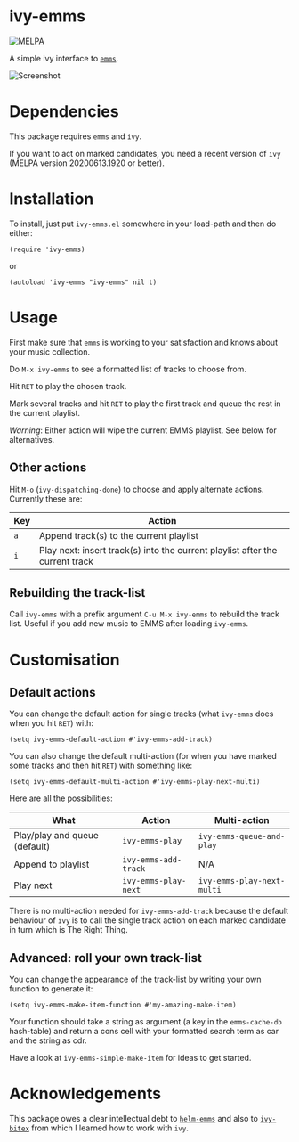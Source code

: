 # ivy-emms
[![MELPA](https://melpa.org/packages/ivy-emms-badge.svg)](https://melpa.org/#/ivy-emms)

A simple ivy interface to [`emms`](https://www.gnu.org/software/emms/).

![Screenshot](images/ivy-emms.png)

# Dependencies

This package requires `emms` and `ivy`.

If you want to act on marked candidates, you need a
recent version of `ivy` (MELPA version 20200613.1920 or better).

# Installation

To install, just put `ivy-emms.el` somewhere in your
load-path and then do either:
```elisp
(require 'ivy-emms)
```
or
```elisp
(autoload 'ivy-emms "ivy-emms" nil t)
```

# Usage

First make sure that `emms` is working to your satisfaction
and knows about your music collection.

Do `M-x ivy-emms` to see a formatted list of tracks to
choose from.

Hit `RET` to play the chosen track.

Mark several tracks and hit `RET` to play the first track
and queue the rest in the current playlist.

*Warning*: Either action will wipe the current EMMS
playlist.  See below for alternatives.

## Other actions

Hit `M-o` (`ivy-dispatching-done`) to choose and apply alternate
actions.  Currently these are:

|Key|Action|
|---|------|
|`a`| Append track(s) to the current playlist|
|`i`| Play next: insert track(s) into the current playlist after the current track|

## Rebuilding the track-list

Call `ivy-emms` with a prefix argument `C-u M-x ivy-emms` to
rebuild the track list.  Useful if you add new music to EMMS
after loading `ivy-emms`.

# Customisation

## Default actions

You can change the default action for single tracks (what `ivy-emms` does when
you hit `RET`) with:

``` elisp
(setq ivy-emms-default-action #'ivy-emms-add-track)
```
You can also change the default multi-action (for when you
have marked some tracks and then hit `RET`) with something like:

``` elisp
(setq ivy-emms-default-multi-action #'ivy-emms-play-next-multi)
```

Here are all the possibilities:

| What                          | Action               | Multi-action               |
|-------------------------------|----------------------|----------------------------|
| Play/play and queue (default) | `ivy-emms-play`      | `ivy-emms-queue-and-play`  |
| Append to playlist            | `ivy-emms-add-track` | N/A                        |
| Play next                     | `ivy-emms-play-next` | `ivy-emms-play-next-multi` |

There is no multi-action needed for `ivy-emms-add-track`
because the default behaviour of `ivy` is to call the single
track action on each marked candidate in turn which is The
Right Thing.

## Advanced: roll your own track-list

You can change the appearance of the track-list by writing
your own function to generate it:

``` elisp
(setq ivy-emms-make-item-function #'my-amazing-make-item)
```
Your function should take a string as argument (a key in the
`emms-cache-db` hash-table) and return a cons cell with your
formatted search term as car and the string as cdr.

Have a look at `ivy-emms-simple-make-item` for ideas to get started.

# Acknowledgements

This package owes a clear intellectual debt to [`helm-emms`](https://github.com/emacs-helm/helm-emms)
and also to [`ivy-bitex`](https://github.com/tmalsburg/helm-bibtex) from which I learned how to
work with `ivy`.
